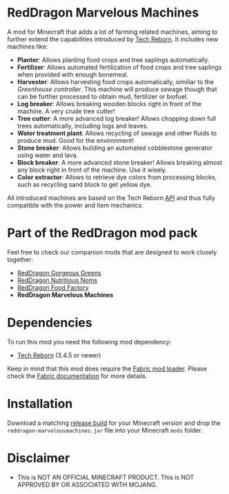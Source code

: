 # RedDragon Marvelous Machines

A mod for Minecraft that adds a lot of farming related machines, aiming to further extend the capabilities introduced by [Tech Reborn](https://github.com/TechReborn/TechReborn). It includes new machines like:

* **Planter**: Allows planting food crops and tree saplings automatically.
* **Fertilizer**: Allows automated fertilization of food crops and tree saplings when provided with enough bonemeal.
* **Harvester**: Allows harvesting food crops automatically, similiar to the *Greenhouse controller*. This machine will produce sewage though that can be further processed to obtain mud, fertilizer or biofuel.
* **Log breaker**: Allows breaking wooden blocks right in front of the machine. A very crude tree cutter!
* **Tree cutter**: A more advanced log breaker! Allows chopping down full trees automatically, including logs and leaves.
* **Water treatment plant**: Allows recycling of sewage and other fluids to produce mud. Good for the environment!
* **Stone breaker**: Allows building an automated cobblestone generator using water and lava.
* **Block breaker**: A more advanced stone breaker! Allows breaking almost any block right in front of the machine. Use it wisely.
* **Color extractor**: Allows to retrieve dye colors from processing blocks, such as recycling sand block to get yellow dye.

All introduced machines are based on the Tech Reborn [API](https://github.com/TechReborn/RebornCore) and thus fully compatible with the power and item mechanics.

# Part of the RedDragon mod pack
Feel free to check our companion mods that are designed to work closely together:

* [RedDragon Gorgeous Greens](https://github.com/TeamRedDragon/RedDragon-Gorgeous-Greens)
* [RedDragon Nutritious Noms](https://github.com/TeamRedDragon/RedDragon-Nutritious-Noms)
* [RedDragon Food Factory](https://github.com/TeamRedDragon/RedDragon-Food-Factory)
* **RedDragon Marvelous Machines**

# Dependencies

To run this mod you need the following mod dependency:

* [Tech Reborn](https://github.com/TechReborn/TechReborn) (3.4.5 or newer)

Keep in mind that this mod does require the [Fabric mod loader](https://fabricmc.net/use/). Please check the [Fabric documentation](https://fabricmc.net/wiki/install) for more details.

# Installation

Download a matching [release build](https://github.com/TeamRedDragon/RedDragon-Marvelous-Machines/releases) for your Minecraft version and drop the `reddragon-marvelousmachines.jar` file into your Minecraft `mods` folder.

# Disclaimer

* This is NOT AN OFFICIAL MINECRAFT PRODUCT. This is NOT APPROVED BY OR ASSOCIATED WITH MOJANG.
